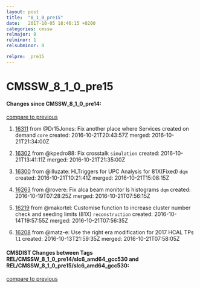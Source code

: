 ```yaml
---
layout: post
title:  "8_1_0_pre15"
date:   2017-10-05 18:46:15 +0200
categories: cmssw
relmajor: 8
relminor: 1
relsubminor: 0

relpre: _pre15
---
```


# CMSSW_8_1_0_pre15
#### Changes since CMSSW_8_1_0_pre14:

[compare to previous](https://github.com/cms-sw/cmssw/compare/CMSSW_8_1_0_pre14...CMSSW_8_1_0_pre15)



1. [16311](http://github.com/cms-sw/cmssw/pull/16311)  from @Dr15Jones: Fix another place where Services created on demand `core`  created: 2016-10-21T20:43:57Z merged: 2016-10-21T21:34:00Z

1. [16302](http://github.com/cms-sw/cmssw/pull/16302)  from @kpedro88: Fix crosstalk `simulation`  created: 2016-10-21T13:41:11Z merged: 2016-10-21T21:35:00Z

1. [16300](http://github.com/cms-sw/cmssw/pull/16300)  from @illuzate: HLTriggers for UPC Analysis for 81X(Fixed) `dqm`  created: 2016-10-21T10:21:41Z merged: 2016-10-21T15:08:15Z

1. [16263](http://github.com/cms-sw/cmssw/pull/16263)  from @rovere: Fix alca beam monitor ls histograms `dqm`  created: 2016-10-19T07:28:25Z merged: 2016-10-21T07:56:15Z

1. [16219](http://github.com/cms-sw/cmssw/pull/16219)  from @makortel: Customise function to increase cluster number check and seeding limits (81X) `reconstruction`  created: 2016-10-14T19:57:55Z merged: 2016-10-21T07:56:35Z

1. [16208](http://github.com/cms-sw/cmssw/pull/16208)  from @matz-e: Use the right era modification for 2017 HCAL TPs `l1`  created: 2016-10-13T21:59:35Z merged: 2016-10-21T07:58:05Z

#### CMSDIST Changes between Tags REL/CMSSW_8_1_0_pre14/slc6_amd64_gcc530 and REL/CMSSW_8_1_0_pre15/slc6_amd64_gcc530:

[compare to previous](https://github.com/cms-sw/cmsdist/compare/REL/CMSSW_8_1_0_pre14/slc6_amd64_gcc530...REL/CMSSW_8_1_0_pre15/slc6_amd64_gcc530)


